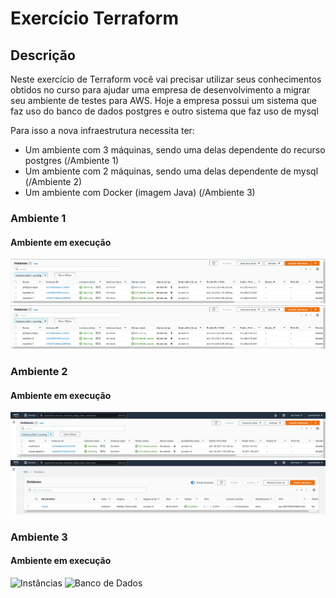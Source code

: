 # Exercício Terraform

## Descrição

Neste exercício de Terraform você vai precisar utilizar seus conhecimentos obtidos no curso para ajudar uma empresa de desenvolvimento a migrar seu ambiente de testes para AWS.
Hoje a empresa possui um sistema que faz uso do banco de dados postgres e outro sistema que faz uso de mysql

Para isso a nova infraestrutura necessita ter:

- Um ambiente com 3 máquinas, sendo uma delas dependente do recurso postgres (/Ambiente 1)
- Um ambiente com 2 máquinas, sendo uma delas dependente de mysql (/Ambiente 2)
- Um ambiente com Docker (imagem Java) (/Ambiente 3)

### Ambiente 1

#### Ambiente em execução

![Instâncias](AWS/Ambiente%201/images/instances.png)
![Banco de Dados](AWS/Ambiente%201/images/instances.png)

### Ambiente 2

#### Ambiente em execução

![Instâncias](AWS/Ambiente%202/images/instances.png)
![Banco de Dados](AWS/Ambiente%202/images/databases.png)
### Ambiente 3

#### Ambiente em execução

![Instâncias](AWS/Ambiente%203/images/instances.png)
![Banco de Dados](AWS/Ambiente%203/images/instances.png)